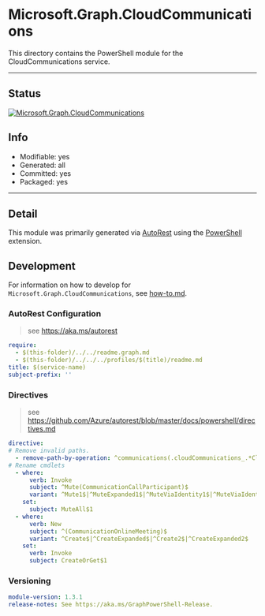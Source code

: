 <!-- region Generated -->
# Microsoft.Graph.CloudCommunications
This directory contains the PowerShell module for the CloudCommunications service.

---
## Status
[![Microsoft.Graph.CloudCommunications](https://img.shields.io/powershellgallery/v/Microsoft.Graph.CloudCommunications.svg?style=flat-square&label=Microsoft.Graph.CloudCommunications "Microsoft.Graph.CloudCommunications")](https://www.powershellgallery.com/packages/Microsoft.Graph.CloudCommunications/)

## Info
- Modifiable: yes
- Generated: all
- Committed: yes
- Packaged: yes

---
## Detail
This module was primarily generated via [AutoRest](https://github.com/Azure/autorest) using the [PowerShell](https://github.com/Azure/autorest.powershell) extension.

## Development
For information on how to develop for `Microsoft.Graph.CloudCommunications`, see [how-to.md](how-to.md).
<!-- endregion -->

### AutoRest Configuration

> see https://aka.ms/autorest

``` yaml
require:
  - $(this-folder)/../../readme.graph.md
  - $(this-folder)/../../../profiles/$(title)/readme.md
title: $(service-name)
subject-prefix: ''

```

### Directives

> see https://github.com/Azure/autorest/blob/master/docs/powershell/directives.md

``` yaml
directive:
# Remove invalid paths.
  - remove-path-by-operation: ^communications(.cloudCommunications_.*CloudCommunications|_(List|Create|Update|Delete)CallRecords|.callRecords.sessions_.*Segments|(_List|_Update)Calls)$
# Rename cmdlets
  - where:
      verb: Invoke
      subject: ^Mute(CommunicationCallParticipant)$
      variant: ^Mute1$|^MuteExpanded1$|^MuteViaIdentity1$|^MuteViaIdentityExpanded1$
    set:
      subject: MuteAll$1
  - where:
      verb: New
      subject: ^(CommunicationOnlineMeeting)$
      variant: ^Create$|^CreateExpanded$|^Create2$|^CreateExpanded2$
    set:
      verb: Invoke
      subject: CreateOrGet$1
```
### Versioning

``` yaml
module-version: 1.3.1
release-notes: See https://aka.ms/GraphPowerShell-Release.
```

